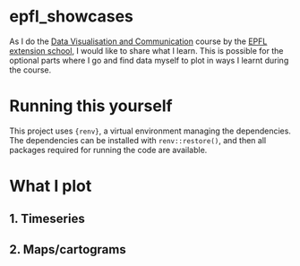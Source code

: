 # epfl_showcases
As I do the [Data Visualisation and Communication](https://www.extensionschool.ch/applied-data-science-communication-visualization) course by the [EPFL extension school](https://www.extensionschool.ch/), I would like to share what I learn. This is possible for the optional parts where I go and find data myself to plot in ways I learnt during the course.

# Running this yourself
This project uses `{renv}`, a virtual environment managing the dependencies. The dependencies can be installed with `renv::restore()`, and then all packages required for running the code are available. 

# What I plot

## 1. Timeseries  

## 2. Maps/cartograms
